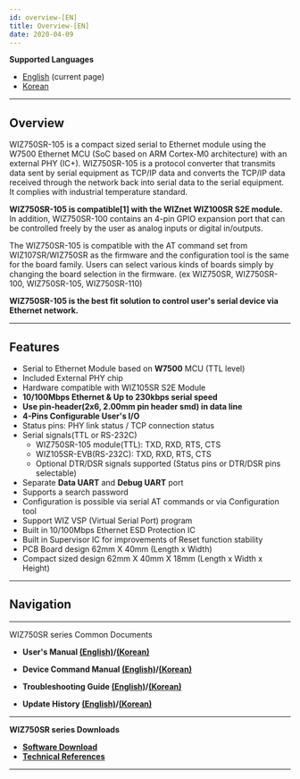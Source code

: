 ```yaml
---
id: overview-[EN]
title: Overview-[EN]
date: 2020-04-09
---
```


 **Supported Languages**  
* [English](overview-[EN]) (current page)  
* [Korean](overview-[KO])

-----

## Overview

WIZ750SR-105 is a compact sized serial to Ethernet module using the
W7500 Ethernet MCU (SoC based on ARM Cortex-M0 architecture) with an
external PHY (IC+). WIZ750SR-105 is a protocol converter that transmits
data sent by serial equipment as TCP/IP data and converts the TCP/IP
data received through the network back into serial data to the serial
equipment. It complies with industrial temperature standard.

**WIZ750SR-105 is compatible\[1\] with the WIZnet WIZ100SR S2E module.**
In addition, WIZ750SR-100 contains an 4-pin GPIO expansion port that can
be controlled freely by the user as analog inputs or digital in/outputs.

The WIZ750SR-105 is compatible with the AT command set from
WIZ107SR/WIZ750SR as the firmware and the configuration tool is the same
for the board family. Users can select various kinds of boards simply by
changing the board selection in the firmware. (ex WIZ750SR,
WIZ750SR-100, WIZ750SR-105, WIZ750SR-110)

**WIZ750SR-105 is the best fit solution to control user's serial device
via Ethernet network.**

-----

## Features

  - Serial to Ethernet Module based on **W7500** MCU (TTL level)
  - Included External PHY chip
  - Hardware compatible with WIZ105SR S2E Module
  - **10/100Mbps Ethernet & Up to 230kbps serial speed**
  - **Use pin-header(2x6, 2.00mm pin header smd) in data line**
  - **4-Pins Configurable User's I/O**
  - Status pins: PHY link status / TCP connection status
  - Serial signals(TTL or RS-232C)
      - WIZ750SR-105 module(TTL): TXD, RXD, RTS, CTS
      - WIZ105SR-EVB(RS-232C): TXD, RXD, RTS, CTS
      - Optional DTR/DSR signals supported (Status pins or DTR/DSR pins
        selectable)
  - Separate **Data UART** and **Debug UART** port
  - Supports a search password 
  - Configuration is possible via serial AT commands or via
    Configuration tool 
  - Support WIZ VSP (Virtual Serial Port) program
  - Built in 10/100Mbps Ethernet ESD Protection IC
  - Built in Supervisor IC for improvements of Reset function stability
  - PCB Board design 62mm X 40mm (Length x Width)
  - Compact sized design 62mm X 40mm X 18mm (Length x Width x Height) 

-----

## Navigation

-----

WIZ750SR series Common Documents 

  - **User's Manual [(English)](/docs/Product/S2E-Module/WIZ750SR/users_manual-[EN])/[(Korean)](/docs/Product/S2E-Module/WIZ750SR/users_manual-[KO])** 
  
  - **Device Command Manual [(English)](../../WIZ750SR/command_manual-[EN])/[(Korean)](../../WIZ750SR/command_manual-[KO])**
  
  - **Troubleshooting Guide [(English)](../../WIZ750SR/trouble_shooting-[EN])/[(Korean)](../../WIZ750SR/trouble_shooting-[KO])**
  
  - **Update History [(English)](../../WIZ750SR/series_update_history-[EN])/[(Korean)](../../WIZ750SR/series_update_history-[KO])**
  
-----

**WIZ750SR series Downloads** 

  - **[Software Download](../../WIZ750SR/download)**
  - **[Technical References](../../WIZ750SR/technical_references)**

-----
